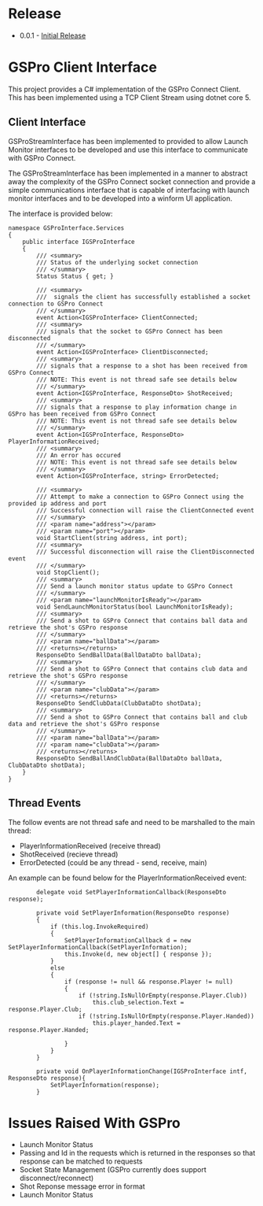 # Release
- 0.0.1 - [Initial Release](https://github.com/tnbozman/gspro-interface/releases/tag/0.01) 

# GSPro Client Interface

This project provides a C# implementation of the GSPro Connect Client.
This has been implemented using a TCP Client Stream using dotnet core 5.

## Client Interface
GSProStreamInterface has been implemented to provided to allow Launch Monitor interfaces to be developed and use this 
interface to communicate with GSPro Connect.

The GSProStreamInterface has been implemented in a manner to abstract away the complexity of the GSPro Connect socket 
connection and provide a simple communications interface that is capable of interfacing with launch monitor interfaces and 
to be developed into a winform UI application.

The interface is provided below:

```
namespace GSProInterface.Services
{
    public interface IGSProInterface
    {
        /// <summary>
        /// Status of the underlying socket connection
        /// </summary>
        Status Status { get; }

        /// <summary>
        ///  signals the client has successfully established a socket connection to GSPro Connect
        /// </summary>
        event Action<IGSProInterface> ClientConnected;
        /// <summary>
        /// signals that the socket to GSPro Connect has been disconnected
        /// </summary>
        event Action<IGSProInterface> ClientDisconnected;
        /// <summary>
        /// signals that a response to a shot has been received from GSPro Connect
        /// NOTE: This event is not thread safe see details below
        /// </summary>
        event Action<IGSProInterface, ResponseDto> ShotReceived;
        /// <summary>
        /// signals that a response to play information change in GSPro has been received from GSPro Connect
        /// NOTE: This event is not thread safe see details below
        /// </summary>
        event Action<IGSProInterface, ResponseDto> PlayerInformationReceived;
        /// <summary>
        /// An error has occured
        /// NOTE: This event is not thread safe see details below
        /// </summary>
        event Action<IGSProInterface, string> ErrorDetected;

        /// <summary>
        /// Attempt to make a connection to GSPro Connect using the provided ip address and port
        /// Successful connection will raise the ClientConnected event
        /// </summary>
        /// <param name="address"></param>
        /// <param name="port"></param>
        void StartClient(string address, int port);
        /// <summary>
        /// Successful disconnection will raise the ClientDisconnected event
        /// </summary>
        void StopClient();
        /// <summary>
        /// Send a launch monitor status update to GSPro Connect
        /// </summary>
        /// <param name="launchMonitorIsReady"></param>
        void SendLaunchMonitorStatus(bool LaunchMonitorIsReady);
        /// <summary>
        /// Send a shot to GSPro Connect that contains ball data and retrieve the shot's GSPro response
        /// </summary>
        /// <param name="ballData"></param>
        /// <returns></returns>
        ResponseDto SendBallData(BallDataDto ballData);
        /// <summary>
        /// Send a shot to GSPro Connect that contains club data and retrieve the shot's GSPro response
        /// </summary>
        /// <param name="clubData"></param>
        /// <returns></returns>
        ResponseDto SendClubData(ClubDataDto shotData);
        /// <summary>
        /// Send a shot to GSPro Connect that contains ball and club data and retrieve the shot's GSPro response
        /// </summary>
        /// <param name="ballData"></param>
        /// <param name="clubData"></param>
        /// <returns></returns>
        ResponseDto SendBallAndClubData(BallDataDto ballData, ClubDataDto shotData);
    }
}
```

## Thread Events

The follow events are not thread safe and need to be marshalled to the main thread:
- PlayerInformationReceived (receive thread)
- ShotReceived (recieve thread)
- ErrorDetected (could be any thread - send, receive, main)

An example can be found below for the PlayerInformationReceived event:

```
        delegate void SetPlayerInformationCallback(ResponseDto response);

        private void SetPlayerInformation(ResponseDto response)
        {
            if (this.log.InvokeRequired)
            {
                SetPlayerInformationCallback d = new SetPlayerInformationCallback(SetPlayerInformation);
                this.Invoke(d, new object[] { response });
            }
            else
            {
                if (response != null && response.Player != null)
                {
                    if (!string.IsNullOrEmpty(response.Player.Club))
                        this.club_selection.Text = response.Player.Club;
                    if (!string.IsNullOrEmpty(response.Player.Handed))
                        this.player_handed.Text = response.Player.Handed;

                }
            }
        }

        private void OnPlayerInformationChange(IGSProInterface intf, ResponseDto response){
            SetPlayerInformation(response);
        }
```


# Issues Raised With GSPro
- Launch Monitor Status
- Passing and Id in the requests which is returned in the responses so that response can be matched to requests
- Socket State Management (GSPro currently does support disconnect/reconnect)
- Shot Reponse message error in format
- Launch Monitor Status 
